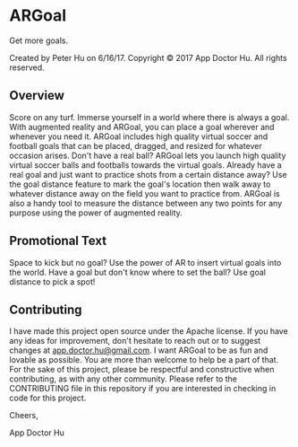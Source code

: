 # ARGoal

Get more goals.

Created by Peter Hu on 6/16/17.
Copyright © 2017 App Doctor Hu. All rights reserved.

## Overview

Score on any turf. Immerse yourself in a world where there is always a goal. 
With augmented reality and ARGoal, you can place a goal wherever and whenever you need it. 
ARGoal includes high quality virtual soccer and football goals that can be placed, dragged, and resized for whatever occasion arises. 
Don't have a real ball? 
ARGoal lets you launch high quality virtual soccer balls and footballs towards the virtual goals. 
Already have a real goal and just want to practice shots from a certain distance away? 
Use the goal distance feature to mark the goal's location then walk away to whatever distance away on the field you want to practice from. 
ARGoal is also a handy tool to measure the distance between any two points for any purpose using the power of augmented reality.

## Promotional Text

Space to kick but no goal? Use the power of AR to insert virtual goals into the world. 
Have a goal but don't know where to set the ball? Use goal distance to pick a spot!

## Contributing

I have made this project open source under the Apache license. 
If you have any ideas for improvement, don't hesitate to reach out or to suggest changes at app.doctor.hu@gmail.com. 
I want ARGoal to be as fun and lovable as possible. You are more than welcome to help be a part of that.
For the sake of this project, please be respectful and constructive when contributing, as with any other community.
Please refer to the CONTRIBUTING file in this repository if you are interested in checking in code for this project.


Cheers,

App Doctor Hu
